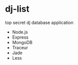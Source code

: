 dj-list
===============

top secret dj database application

- Node.js
- Express
- MongoDB
- Traceur
- Jade
- Less
